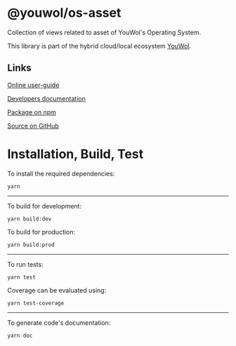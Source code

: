 # @youwol/os-asset

Collection of views related to asset of YouWol's Operating System.

This library is part of the hybrid cloud/local ecosystem
[YouWol](https://platform.youwol.com/applications/@youwol/platform/latest).

## Links

[Online user-guide](https://l.youwol.com/doc/@youwol/os-asset)

[Developers documentation](https://platform.youwol.com/applications/@youwol/cdn-explorer/latest?package=@youwol/os-asset)

[Package on npm](https://www.npmjs.com/package/@youwol/os-asset)

[Source on GitHub](https://github.com/youwol/os-asset)

# Installation, Build, Test

To install the required dependencies:

```shell
yarn
```

---

To build for development:

```shell
yarn build:dev
```

To build for production:

```shell
yarn build:prod
```

---


To run tests:

```shell
yarn test
```

Coverage can be evaluated using:

```shell
yarn test-coverage
```

---

To generate code's documentation:

```shell
yarn doc
```

